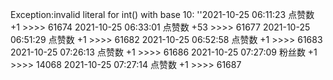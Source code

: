 Exception:invalid literal for int() with base 10: ''2021-10-25  06:11:23   点赞数 +1 >>>> 61674
2021-10-25  06:33:01   点赞数 +53 >>>> 61677
2021-10-25  06:51:29   点赞数 +1 >>>> 61682
2021-10-25  06:52:58   点赞数 +1 >>>> 61683
2021-10-25  07:26:13   点赞数 +1 >>>> 61686
2021-10-25  07:27:09   粉丝数 +1 >>>> 14068
2021-10-25  07:27:14   点赞数 +1 >>>> 61687
